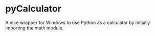 # pyCalculator

A nice wrapper for Windows to use Python as a calculator by initially importing the math module.
